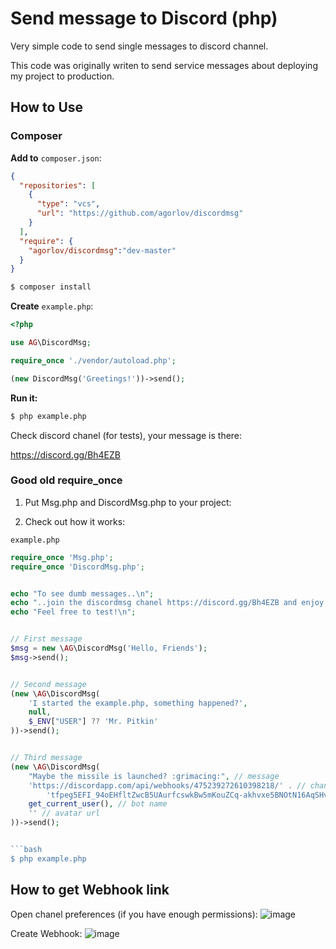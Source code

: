 # Send message to Discord (php)

Very simple code to send single messages to discord channel.

This code was originally writen to send service messages
about deploying my project to production.

## How to Use

### Composer

**Add to** ``composer.json``:

```json
{
  "repositories": [
    {
      "type": "vcs",
      "url": "https://github.com/agorlov/discordmsg"
    }
  ],
  "require": {
    "agorlov/discordmsg":"dev-master"
  }
}
```

```bash
$ composer install
``` 

**Create** ``example.php``:

```php
<?php

use AG\DiscordMsg;

require_once './vendor/autoload.php';

(new DiscordMsg('Greetings!'))->send();
```

**Run it:**

```bash
$ php example.php
```

Check discord chanel (for tests), your message is there:

https://discord.gg/Bh4EZB



### Good old require_once

1. Put Msg.php and DiscordMsg.php to your project: 

2. Check out how it works:


``example.php``

```php
require_once 'Msg.php';
require_once 'DiscordMsg.php';


echo "To see dumb messages..\n";
echo "..join the discordmsg chanel https://discord.gg/Bh4EZB and enjoy!\n";
echo "Feel free to test!\n";


// First message
$msg = new \AG\DiscordMsg('Hello, Friends');
$msg->send();


// Second message
(new \AG\DiscordMsg(
    'I started the example.php, something happened?',
    null,
    $_ENV["USER"] ?? 'Mr. Pitkin'
))->send();


// Third message
(new \AG\DiscordMsg(
    "Maybe the missile is launched? :grimacing:", // message
    'https://discordapp.com/api/webhooks/475239272610398218/' . // chanel webhook link
        'tfpeg5EFI_94oEHfltZwcB5UAurfcswkBw5mKouZCq-akhvxe5BNOtN16AqSHvmSwpum',
    get_current_user(), // bot name
    '' // avatar url
))->send();


```bash
$ php example.php
```



## How to get Webhook link

Open chanel preferences (if you have enough permissions):
![image](https://user-images.githubusercontent.com/2485728/43675882-27431cc0-97f0-11e8-8092-917494a87bd3.png)

Create Webhook:
![image](https://user-images.githubusercontent.com/2485728/43675886-33ca6872-97f0-11e8-93d9-1a48c35843a9.png)

